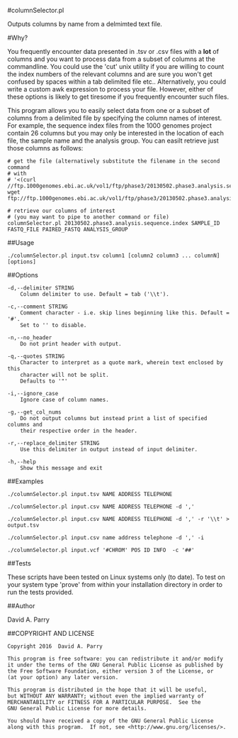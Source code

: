#columnSelector.pl

Outputs columns by name from a delmimted text file.

#Why?

You frequently encounter data presented in .tsv or .csv files with a **lot** of 
columns and you want to process data from a subset of columns at the 
commandline. You could use the 'cut' unix utility if you are willing to count 
the index numbers of the relevant columns and are sure you won't get confused 
by spaces within a tab delimited file etc.. Alternatively, you could write a 
custom awk expression to process your file. However, either of these options is 
likely to get tiresome if you frequently encounter such files.

This program allows you to easily select data from one or a subset of columns 
from a delimited file by specifying the column names of interest. For example, 
the sequence index files from the 1000 genomes project contain 26 columns but 
you may only be interested in the location of each file, the sample name and 
the analysis group. You can easilt retrieve just those columns as follows:

    # get the file (alternatively substitute the filename in the second command 
    # with 
    # '<(curl //ftp.1000genomes.ebi.ac.uk/vol1/ftp/phase3/20130502.phase3.analysis.sequence.index)'
    wget ftp://ftp.1000genomes.ebi.ac.uk/vol1/ftp/phase3/20130502.phase3.analysis.sequence.index
    
    # retrieve our columns of interest 
    # (you may want to pipe to another command or file)
    columnSelector.pl 20130502.phase3.analysis.sequence.index SAMPLE_ID FASTQ_FILE PAIRED_FASTQ ANALYSIS_GROUP



##Usage 

    ./columnSelector.pl input.tsv column1 [column2 column3 ... columnN] [options]

##Options
 
    -d,--delimiter STRING
        Column delimiter to use. Default = tab ('\\t').
    
    -c,--comment STRING
        Comment character - i.e. skip lines beginning like this. Default = '#'. 
        Set to '' to disable.
    
    -n,--no_header
        Do not print header with output.
    
    -q,--quotes STRING
        Character to interpret as a quote mark, wherein text enclosed by this 
        character will not be split.
        Defaults to '"'
    
    -i,--ignore_case
        Ignore case of column names.

    -g,--get_col_nums
        Do not output columns but instead print a list of specified columns and 
        their respective order in the header.

    -r,--replace_delimiter STRING
        Use this delimiter in output instead of input delimiter.

    -h,--help
        Show this message and exit



##Examples

    ./columnSelector.pl input.tsv NAME ADDRESS TELEPHONE
    
    ./columnSelector.pl input.csv NAME ADDRESS TELEPHONE -d ',' 

    ./columnSelector.pl input.csv NAME ADDRESS TELEPHONE -d ',' -r '\\t' > output.tsv

    ./columnSelector.pl input.csv name address telephone -d ',' -i

    ./columnSelector.pl input.vcf '#CHROM' POS ID INFO  -c '##'

##Tests

These scripts have been tested on Linux systems only (to date). To test on your
system type 'prove' from within your installation directory in order to run the 
tests provided.

##Author

David A. Parry

##COPYRIGHT AND LICENSE

    Copyright 2016  David A. Parry

    This program is free software: you can redistribute it and/or modify
    it under the terms of the GNU General Public License as published by
    the Free Software Foundation, either version 3 of the License, or
    (at your option) any later version.

    This program is distributed in the hope that it will be useful,
    but WITHOUT ANY WARRANTY; without even the implied warranty of
    MERCHANTABILITY or FITNESS FOR A PARTICULAR PURPOSE.  See the
    GNU General Public License for more details.

    You should have received a copy of the GNU General Public License
    along with this program.  If not, see <http://www.gnu.org/licenses/>.

